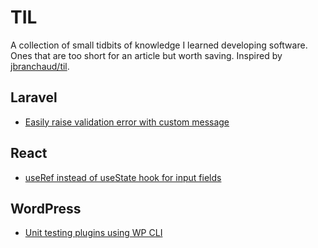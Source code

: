 # TIL
A collection of small tidbits of knowledge I learned developing software. Ones that are too short for an article but worth saving. Inspired by [jbranchaud/til](https://github.com/jbranchaud/til/).

## Laravel

- [Easily raise validation error with custom message](https://github.com/lukapeharda/til/blob/master/laravel/easily-raise-validation-error-with-custom-message.md)

## React
- [useRef instead of useState hook for input fields](https://github.com/lukapeharda/til/blob/master/react/use-ref-for-inputs-to-prevent-from-re-rendering.md)

## WordPress

- [Unit testing plugins using WP CLI](https://github.com/lukapeharda/til/blob/master/wordpress/unit-testing-plugins-using-wp-cli.md)
